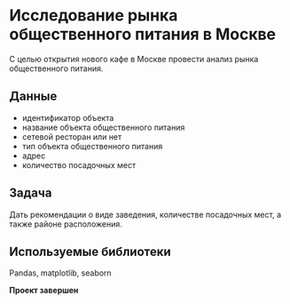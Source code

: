 # Исследование рынка общественного питания в Москве
С целью открытия нового кафе в Москве провести анализ рынка общественного питания. 
## Данные
* идентификатор объекта
* название объекта общественного питания
* сетевой ресторан или нет
* тип объекта общественного питания
* адрес
* количество посадочных мест

 ## Задача
Дать рекомендации о виде заведения, количестве посадочных мест, а также районе расположения.
## Используемые библиотеки
Pandas, matplotlib, seaborn

**Проект завершен**
